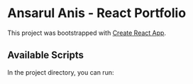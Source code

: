 # Ansarul Anis - React Portfolio

This project was bootstrapped with [Create React App](https://github.com/facebook/create-react-app).

## Available Scripts

In the project directory, you can run:


